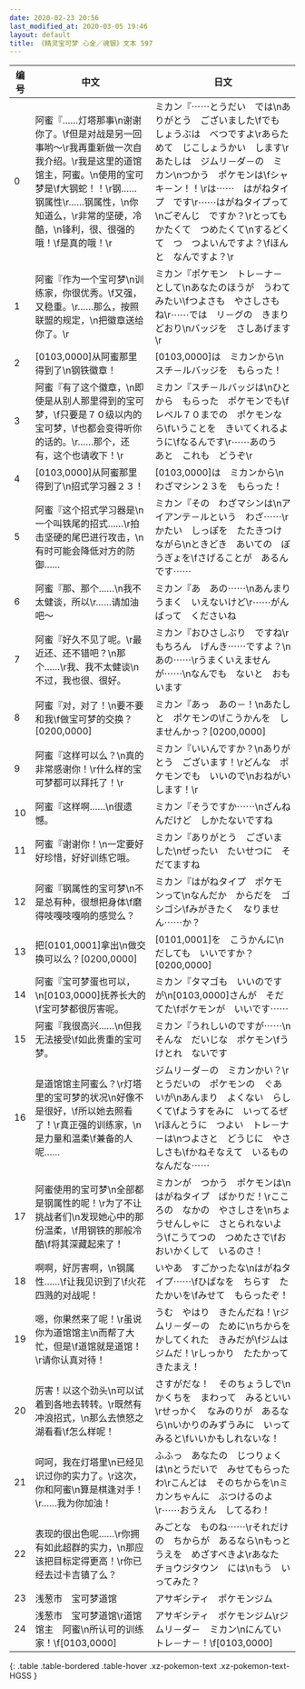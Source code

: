 ```yaml
---
date: 2020-02-23 20:56
last_modified_at: 2020-03-05 19:46
layout: default
title: 《精灵宝可梦 心金／魂银》文本 597
---
```

| 编号 | 中文 | 日文 |
| ---- | ---- | ---- |
| 0 | 阿蜜『……灯塔那事\n谢谢你了。\f但是对战是另一回事哟～\r我再重新做一次自我介绍。\r我是这里的道馆馆主，阿蜜。\n使用的宝可梦是\f大钢蛇！！\r钢……钢属性\r……钢属性，\n你知道么，\r非常的坚硬，冷酷，\n锋利，很、很强的哦！\f是真的哦！\r | ミカン『⋯⋯とうだい　では\nありがとう　ございました\fでも　しょうぶは　べつですよ\rあらためて　じこしょうかい　します\rあたしは　ジムリ－ダ－の　ミカン\nつかう　ポケモンは\fシャキ－ン！！\rは⋯⋯　はがねタイプ　です\r⋯⋯はがねタイプって\nごぞんじ　ですか？\rとっても　かたくて　つめたくて\nするどくて　つ　つよいんですよ？\fほんと　なんですよ？\r |
| 1 | 阿蜜『作为一个宝可梦\n训练家，你很优秀。\f又强，又稳重。\r……那么，按照联盟的规定，\n把徽章送给你了。\r | ミカン『ポケモン　トレ－ナ－として\nあなたのほうが　うわて　みたい\fつよさも　やさしさも　ね\r⋯⋯では　リ－グの　きまりどおり\nバッジを　さしあげます\r |
| 2 | [0103,0000]从阿蜜那里得到了\n钢铁徽章！ | [0103,0000]は　ミカンから\nスチ－ルバッジを　もらった！ |
| 3 | 阿蜜『有了这个徽章，\n即使是从别人那里得到的宝可梦，\f只要是７０级以内的宝可梦，\f也都会变得听你的话的。\r……那个，还有，这个也请收下！\r | ミカン『スチ－ルバッジは\nひとから　もらった　ポケモンでも\fレベル７０までの　ポケモンなら\fいうことを　きいてくれるように\fなるんです\r⋯⋯あのう　あと　これも　どうぞ\r |
| 4 | [0103,0000]从阿蜜那里得到了\n招式学习器２３！ | [0103,0000]は　ミカンから\nわざマシン２３を　もらった！ |
| 5 | 阿蜜『这个招式学习器是\n一个叫铁尾的招式……\r拍击坚硬的尾巴进行攻击，\n有时可能会降低对方的防御…… | ミカン『その　わざマシンは\nアイアンテ－ルという　わざ⋯⋯\rかたい　しっぽを　たたきつけながら\nときどき　あいての　ぼうぎょを\fさげることが　あるんです⋯⋯ |
| 6 | 阿蜜『那、那个……\n我不太健谈，所以\r……请加油吧～ | ミカン『あ　あの⋯⋯\nあんまり　うまく　いえないけど\r⋯⋯がんばって　くださいね |
| 7 | 阿蜜『好久不见了呢。\r最近还、还不错吧？\n那个……\r我、我不太健谈\n不过，我也很、很好。 | ミカン『おひさしぶり　ですね\rもちろん　げんき⋯⋯ですよ？\nあの⋯⋯\rうまくいえませんが⋯⋯\nなんでも　ないと　おもいます |
| 8 | 阿蜜『对，对了！\n要不要和我\f做宝可梦的交换？[0200,0000] | ミカン『あっ　あの－！\nあたしと　ポケモンの\fこうかんを　しませんかっ？[0200,0000] |
| 9 | 阿蜜『这样可以么？\n真的非常感谢你！\r什么样的宝可梦都可以拜托了！\r | ミカン『いいんですか？\nありがとう　ございます！\rどんな　ポケモンでも　いいので\nおねがいします！\r |
| 10 | 阿蜜『这样啊……\n很遗憾。 | ミカン『そうですか⋯⋯\nざんねんだけど　しかたないですね |
| 11 | 阿蜜『谢谢你！\n一定要好好珍惜，好好训练它哦。 | ミカン『ありがとう　ございました\nぜったい　たいせつに　そだてますね |
| 12 | 阿蜜『钢属性的宝可梦\n不是总有种，很想把身体\f磨得吱嘎吱嘎响的感觉么？ | ミカン『はがねタイプ　ポケモンって\nなんだか　からだを　ゴシゴシ\fみがきたく　なりません⋯⋯か？ |
| 13 | 把[0101,0001]拿出\n做交换可以么？[0200,0000] | [0101,0001]を　こうかんに\nだしても　いいですか？[0200,0000] |
| 14 | 阿蜜『宝可梦蛋也可以，\n[0103,0000]抚养长大的\f宝可梦都很厉害呢。 | ミカン『タマゴも　いいのですが\n[0103,0000]さんが　そだてた\fポケモンが　いいです⋯⋯ |
| 15 | 阿蜜『我很高兴……\n但我无法接受\f如此贵重的宝可梦。 | ミカン『うれしいのですが⋯⋯\nそんな　だいじな　ポケモン\fうけとれ　ないです |
| 16 | 是道馆馆主阿蜜么？\r灯塔里的宝可梦的状况\n好像不是很好，\f所以她去照看了！\r真正强的训练家，\n是力量和温柔\f兼备的人呢…… | ジムリ－ダ－の　ミカンかい？\rとうだいの　ポケモンの　ぐあいが\nあんまり　よくない　らしくて\fようすをみに　いってるぜ\rほんとうに　つよい　トレ－ナ－は\nつよさと　どうじに　やさしさも\fかねそなえて　いるものなんだな⋯⋯ |
| 17 | 阿蜜使用的宝可梦\n全部都是钢属性的呢！\r为了不让挑战者们\n发现她心中的那份温柔，\f用钢铁的那般冷酷\f将其深藏起来了！ | ミカンが　つかう　ポケモンは\nはがねタイプ　ばかりだ！\rこころの　なかの　やさしさを\nちょうせんしゃに　さとられないよう\fこうてつの　つめたさで\fおおいかくして　いるのさ！ |
| 18 | 啊啊，好厉害啊，\n钢属性……\f让我见识到了\f火花四溅的对战呢！ | いやあ　すごかったな\nはがねタイプ⋯⋯\fひばなを　ちらす　たたかいを\fみせて　もらったぞ！ |
| 19 | 嗯，你果然来了呢！\r虽说你为道馆馆主\n而帮了大忙，但是\f道馆就是道馆！\r请你认真对待！ | うむ　やはり　きたんだね！\rジムリ－ダ－の　ために\nちからを　かしてくれた　きみだが\fジムは　ジムだ！\rしっかり　たたかって　きたまえ！ |
| 20 | 厉害！以这个劲头\n可以试着到各地去转转。\r既然有冲浪招式，\n那么去愤怒之湖看看\f怎么样呢！ | さすがだな！　そのちょうしで\nかくちを　まわって　みるといい\rせっかく　なみのりが　あるなら\nいかりのみずうみに　いってみると\fいいかもしれないな！ |
| 21 | 呵呵，我在灯塔里\n已经见识过你的实力了。\r这次，你和阿蜜\n算是棋逢对手！\r……我为你加油！ | ふふっ　あなたの　じつりょくは\nとうだいで　みせてもらったわ\rこんどは　そのちからを\nミカンちゃんに　ぶつけるのよ\r⋯⋯おうえん　してるわ！ |
| 22 | 表现的很出色呢……\r你拥有如此超群的实力，\n那应该把目标定得更高！\r你已经去过卡吉镇了么？ | みごとな　ものね⋯⋯\rそれだけの　ちからが　あるなら\nもっとうえを　めざすべきよ\rあなた　チョウジタウン　には\nもう　いってみた？ |
| 23 | 浅葱市　宝可梦道馆 | アサギシティ　ポケモンジム |
| 24 | 浅葱市　宝可梦道馆\r道馆馆主　阿蜜\n所认可的训练家！\f[0103,0000] | アサギシティ　ポケモンジム\rジムリ－ダ－　ミカン\nにんてい　トレ－ナ－！\f[0103,0000] |
{: .table .table-bordered .table-hover .xz-pokemon-text .xz-pokemon-text-HGSS }